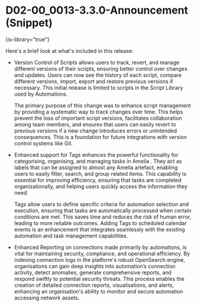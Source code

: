 # D02-00_0013-3.3.0-Announcement (Snippet)

{is-library="true"}

<snippet id="D02-00_0013-3.3.0-Announcement_snippet">

Here's a brief look at what's included in this release:

* Version Control of Scripts allows users to track, revert, and manage different versions of their scripts, ensuring better control over changes and updates. Users can now see the history of each script, compare different versions, import, export and restore previous versions if necessary. This initial release is limited to scripts in the Script Library used by Automations.

   The primary purpose of this change was to enhance script management by providing a systematic way to track changes over time. This helps prevent the loss of important script versions, facilitates collaboration among team members, and ensures that users can easily revert to previous versions if a new change introduces errors or unintended consequences. This is a foundation for future integrations with version control systems like Git.

* Enhanced support for Tags enhances the powerful functionality for categorising, organising, and managing tasks in Amelia . They act as labels that can be assigned to almost any Amelia  artefact, enabling users to easily filter, search, and group related items. This capability is essential for improving efficiency, ensuring that tasks are completed organizationally, and helping users quickly access the information they need.

  Tags allow users to define specific criteria for automation selection and execution, ensuring that tasks are automatically processed when certain conditions are met. This saves time and reduces the risk of human error, leading to more reliable outcomes. Adding Tags to scheduled calendar events is an enhancement that integrates seamlessly with the existing automation and task management capabilities.

* Enhanced Reporting on connections made primarily by automations, is vital for maintaining security, compliance, and operational efficiency. By indexing connection logs in the platform's robust OpenSearch engine, organisations can gain deep insights into automation’s connection activity, detect anomalies, generate comprehensive reports, and respond swiftly to potential security threats. This process enables the creation of detailed connection reports, visualisations, and alerts, enhancing an organisation's ability to monitor and secure automation accessing network assets.

</snippet>
